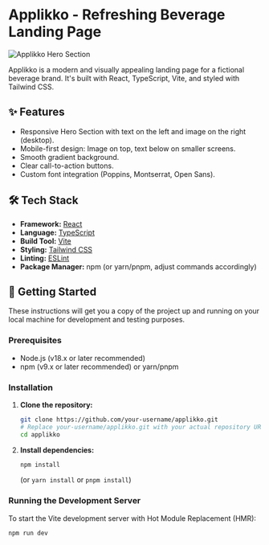 # Applikko - Refreshing Beverage Landing Page

![Applikko Hero Section](public/applikko-hero-preview.png) <!-- Optional: Add a screenshot of your app here. Create this image and place it in your public folder -->

Applikko is a modern and visually appealing landing page for a fictional beverage brand. It's built with React, TypeScript, Vite, and styled with Tailwind CSS.

## ✨ Features

*   Responsive Hero Section with text on the left and image on the right (desktop).
*   Mobile-first design: Image on top, text below on smaller screens.
*   Smooth gradient background.
*   Clear call-to-action buttons.
*   Custom font integration (Poppins, Montserrat, Open Sans).

## 🛠️ Tech Stack

*   **Framework:** [React](https://reactjs.org/)
*   **Language:** [TypeScript](https://www.typescriptlang.org/)
*   **Build Tool:** [Vite](https://vitejs.dev/)
*   **Styling:** [Tailwind CSS](https://tailwindcss.com/)
*   **Linting:** [ESLint](https://eslint.org/)
*   **Package Manager:** npm (or yarn/pnpm, adjust commands accordingly)

## 🚀 Getting Started

These instructions will get you a copy of the project up and running on your local machine for development and testing purposes.

### Prerequisites

*   Node.js (v18.x or later recommended)
*   npm (v9.x or later recommended) or yarn/pnpm

### Installation

1.  **Clone the repository:**
    ```bash
    git clone https://github.com/your-username/applikko.git 
    # Replace your-username/applikko.git with your actual repository URL
    cd applikko
    ```

2.  **Install dependencies:**
    ```bash
    npm install
    ```
    (or `yarn install` or `pnpm install`)

### Running the Development Server

To start the Vite development server with Hot Module Replacement (HMR):

```bash
npm run dev
